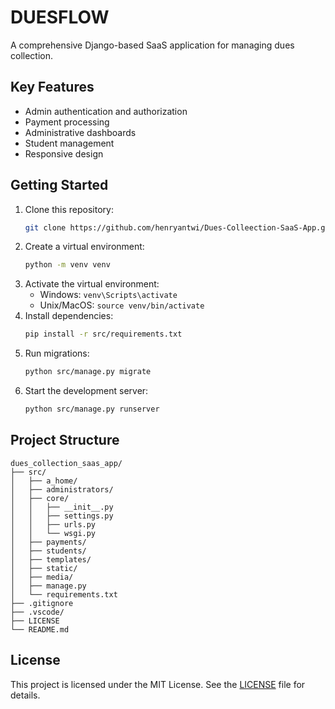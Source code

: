 # DUESFLOW

A comprehensive Django-based SaaS application for managing dues collection.


## Key Features

- Admin authentication and authorization
- Payment processing
- Administrative dashboards
- Student management
- Responsive design


## Getting Started

1. Clone this repository:
    ```sh
    git clone https://github.com/henryantwi/Dues-Colleection-SaaS-App.git
    ```
2. Create a virtual environment:
    ```sh
    python -m venv venv
    ```
3. Activate the virtual environment:
    - Windows: `venv\Scripts\activate`
    - Unix/MacOS: `source venv/bin/activate`
4. Install dependencies:
    ```sh
    pip install -r src/requirements.txt
    ```
5. Run migrations:
    ```sh
    python src/manage.py migrate
    ```
6. Start the development server:
    ```sh
    python src/manage.py runserver
    ```

## Project Structure

```
dues_collection_saas_app/
├── src/
│   ├── a_home/
│   ├── administrators/
│   ├── core/
│   │   ├── __init__.py
│   │   ├── settings.py
│   │   ├── urls.py
│   │   └── wsgi.py
│   ├── payments/
│   ├── students/
│   ├── templates/
│   ├── static/
│   ├── media/
│   ├── manage.py
│   └── requirements.txt
├── .gitignore
├── .vscode/
├── LICENSE
└── README.md
```

## License

This project is licensed under the MIT License. See the [LICENSE](https://github.com/henryantwi/Dues-Colleection-SaaS-App/blob/main/LICENSE) file for details.
